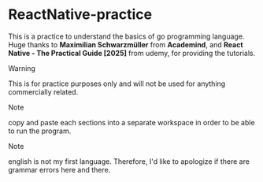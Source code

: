 # ReactNative-practice

This is a practice to understand the basics of go programming language. Huge thanks to **Maximilian Schwarzmüller** from **Academind**, and **React Native - The Practical Guide [2025]** from udemy, for providing the tutorials.

> [!WARNING]
> This is for practice purposes only and will not be used for anything commercially related.

> [!NOTE]
> copy and paste each sections into a separate workspace in order to be able to run the program.

> [!NOTE]
> english is not my first language. Therefore, I'd like to apologize if there are grammar errors here and there.
